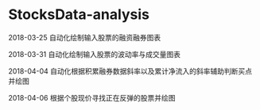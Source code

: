 # StocksData-analysis
2018-03-25 自动化绘制输入股票的融资融券图表

2018-03-31 自动化绘制输入股票的波动率与成交量图表

2018-04-04 自动化根据积累融券数据斜率以及累计净流入的斜率辅助判断买点并绘图

2018-04-06 根据个股现价寻找正在反弹的股票并绘图
